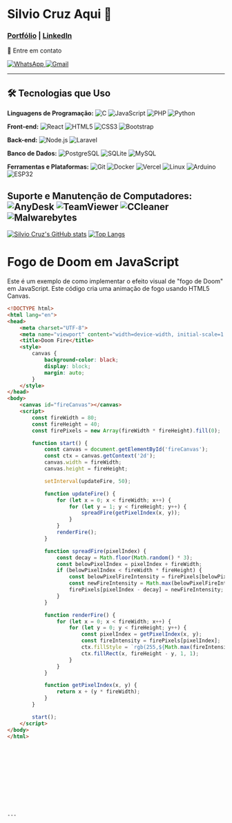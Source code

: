 # Silvio Cruz Aqui 👋

### [Portfólio](https://portifolio-silvio-cruz.vercel.app/) | [LinkedIn](https://www.linkedin.com/in/silvio-cruz-933234280/)

<p align="left">💌 Entre em contato </p>

<a href="https://wa.me/554198834032">
  <img src="https://img.shields.io/badge/-WhatsApp-25d366?style=flat-square&labelColor=25d366&logo=whatsapp&logoColor=white" alt="WhatsApp"/>
</a>
<a href="mailto:silviocruz0508@gmail.com">
  <img src="https://img.shields.io/badge/-Gmail-D14836?style=flat-square&logo=gmail&logoColor=white" alt="Gmail"/>
</a>

---

## 🛠️ Tecnologias que Uso

**Linguagens de Programação:**
![C](https://img.shields.io/badge/-C-A8B9CC?style=flat-square&logo=c&logoColor=black)
![JavaScript](https://img.shields.io/badge/-JavaScript-F7DF1E?style=flat-square&logo=javascript&logoColor=black)
![PHP](https://img.shields.io/badge/-PHP-777BB4?style=flat-square&logo=php&logoColor=white)
![Python](https://img.shields.io/badge/-Python-3776AB?style=flat-square&logo=python&logoColor=white)



**Front-end:**
![React](https://img.shields.io/badge/-React-61DAFB?style=flat-square&logo=react&logoColor=black)
![HTML5](https://img.shields.io/badge/-HTML5-E34F26?style=flat-square&logo=html5&logoColor=white)
![CSS3](https://img.shields.io/badge/-CSS3-1572B6?style=flat-square&logo=css3&logoColor=white)
![Bootstrap](https://img.shields.io/badge/-Bootstrap-563D7C?style=flat-square&logo=bootstrap&logoColor=white)

**Back-end:**
![Node.js](https://img.shields.io/badge/-Node.js-339933?style=flat-square&logo=nodedotjs&logoColor=white)
![Laravel](https://img.shields.io/badge/-Laravel-FF2D20?style=flat-square&logo=laravel&logoColor=white)

**Banco de Dados:**
![PostgreSQL](https://img.shields.io/badge/-PostgreSQL-336791?style=flat-square&logo=postgresql&logoColor=white)
![SQLite](https://img.shields.io/badge/-SQLite-003B57?style=flat-square&logo=sqlite&logoColor=white)
![MySQL](https://img.shields.io/badge/-MySQL-4479A1?style=flat-square&logo=mysql&logoColor=white)

**Ferramentas e Plataformas:**
![Git](https://img.shields.io/badge/-Git-F05032?style=flat-square&logo=git&logoColor=white)
![Docker](https://img.shields.io/badge/-Docker-2496ED?style=flat-square&logo=docker&logoColor=white)
![Vercel](https://img.shields.io/badge/-Vercel-000000?style=flat-square&logo=vercel&logoColor=white)
![Linux](https://img.shields.io/badge/-Linux-FCC624?style=flat-square&logo=linux&logoColor=black)
![Arduino](https://img.shields.io/badge/-Arduino-3776AB?style=flat-square&logo=Arduino&logoColor=white)
![ESP32](https://img.shields.io/badge/-ESP32-CC342D?style=flat-square&logo=ESP32&logoColor=white)


**Suporte e Manutenção de Computadores:**
![AnyDesk](https://img.shields.io/badge/-AnyDesk-0078D6?style=flat-square&logo=anydesk&logoColor=white)
![TeamViewer](https://img.shields.io/badge/-TeamViewer-0A84FF?style=flat-square&logo=teamviewer&logoColor=white)
![CCleaner](https://img.shields.io/badge/-CCleaner-2C2E5D?style=flat-square&logo=ccleaner&logoColor=white)
![Malwarebytes](https://img.shields.io/badge/-Malwarebytes-000000?style=flat-square&logo=malwarebytes&logoColor=white)
---

<p>

  [![Silvio Cruz's GitHub stats](https://github-readme-stats.vercel.app/api?username=SilvioCruzDeveloper&show_icons=true&theme=radical&hide=html,css)](https://github.com/SilvioCruzDeveloper) [![Top Langs](https://github-readme-stats.vercel.app/api/top-langs/?username=SilvioCruzDeveloper&layout=donut&theme=dark)](https://github.com/SilvioCruzDeveloper)


</p>


# Fogo de Doom em JavaScript

Este é um exemplo de como implementar o efeito visual de "fogo de Doom" em JavaScript. Este código cria uma animação de fogo usando HTML5 Canvas.

```html
<!DOCTYPE html>
<html lang="en">
<head>
    <meta charset="UTF-8">
    <meta name="viewport" content="width=device-width, initial-scale=1.0">
    <title>Doom Fire</title>
    <style>
        canvas {
            background-color: black;
            display: block;
            margin: auto;
        }
    </style>
</head>
<body>
    <canvas id="fireCanvas"></canvas>
    <script>
        const fireWidth = 80;
        const fireHeight = 40;
        const firePixels = new Array(fireWidth * fireHeight).fill(0);

        function start() {
            const canvas = document.getElementById('fireCanvas');
            const ctx = canvas.getContext('2d');
            canvas.width = fireWidth;
            canvas.height = fireHeight;

            setInterval(updateFire, 50);

            function updateFire() {
                for (let x = 0; x < fireWidth; x++) {
                    for (let y = 1; y < fireHeight; y++) {
                        spreadFire(getPixelIndex(x, y));
                    }
                }
                renderFire();
            }

            function spreadFire(pixelIndex) {
                const decay = Math.floor(Math.random() * 3);
                const belowPixelIndex = pixelIndex + fireWidth;
                if (belowPixelIndex < fireWidth * fireHeight) {
                    const belowPixelFireIntensity = firePixels[belowPixelIndex];
                    const newFireIntensity = Math.max(belowPixelFireIntensity - decay, 0);
                    firePixels[pixelIndex - decay] = newFireIntensity;
                }
            }

            function renderFire() {
                for (let x = 0; x < fireWidth; x++) {
                    for (let y = 0; y < fireHeight; y++) {
                        const pixelIndex = getPixelIndex(x, y);
                        const fireIntensity = firePixels[pixelIndex];
                        ctx.fillStyle = `rgb(255,${Math.max(fireIntensity * 6, 0)},0)`;
                        ctx.fillRect(x, fireHeight - y, 1, 1);
                    }
                }
            }

            function getPixelIndex(x, y) {
                return x + (y * fireWidth);
            }
        }

        start();
    </script>
</body>
</html>












---
